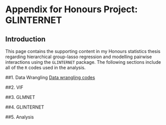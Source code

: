 # Appendix for Honours Project: GLINTERNET

## Introduction
This page contains the supporting content in my Honours statistics thesis regarding hierarchical group-lasso 
regression and modelling pairwise interactions using the `GLINTERNET` package. The following sections include
all of the `R` codes used in the analysis. 

##1. Data Wrangling
[Data wrangling codes](https://github.com/debl9/Honours_glinternet/blob/master/Rcodes/code1_data_wrangling.R)

##2. VIF

##3. GLMNET

##4. GLINTERNET

##5. Analysis
